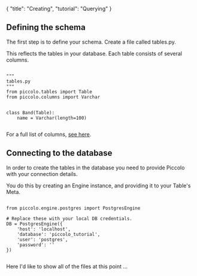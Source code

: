 {
    "title": "Creating",
    "tutorial": "Querying"
}

<!-- start -->

## Defining the schema

The first step is to define your schema. Create a file called tables.py.

This reflects the tables in your database. Each table consists of several columns.

<pre><code class="language-python">
"""
tables.py
"""
from piccolo.tables import Table
from piccolo.columns import Varchar


class Band(Table):
    name = Varchar(length=100)

</code></pre>

For a full list of columns, <a href="#">see here</a>.

## Connecting to the database

In order to create the tables in the database you need to provide Piccolo with your connection details.

You do this by creating an Engine instance, and providing it to your Table's Meta.

<pre><code class="language-python">
from piccolo.engine.postgres import PostgresEngine

# Replace these with your local DB credentials.
DB = PostgresEngine({
    'host': 'localhost',
    'database': 'piccolo_tutorial',
    'user': 'postgres',
    'password': ''
})

</code></pre>

Here I'd like to show all of the files at this point ...

